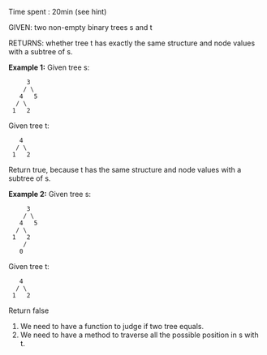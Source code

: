 Time spent : 20min (see hint)

GIVEN: two non-empty binary trees s and t

RETURNS: whether tree t has exactly the same structure and node values with a subtree of s.

**Example 1:**
Given tree s:

```
     3
    / \
   4   5
  / \
 1   2

```

Given tree t:

```
   4 
  / \
 1   2

```

Return true, because t has the same structure and node values with a subtree of s.

**Example 2:**
Given tree s:

```
     3
    / \
   4   5
  / \
 1   2
    /
   0

```

Given tree t:

```
   4
  / \
 1   2

```

Return  false



1. We need to have a function to judge if two tree equals.
2. We need to have a method to traverse all the possible position in s with t.